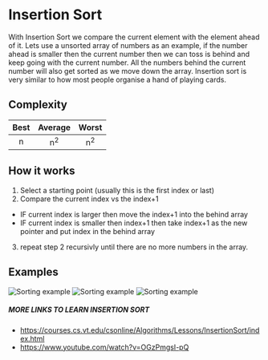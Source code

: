 # Insertion Sort

With Insertion Sort we compare the current element with the element ahead of it. Lets use a unsorted array of numbers as an example, if the number ahead is smaller then the current number then we can toss is behind and keep going with the current number. All the numbers behind the current number will also get sorted as we move down the array. Insertion sort is very similar to how most people organise a hand of playing cards.

## Complexity
| Best            | Average             | Worst               |
| :-------------: | :-----------------: | :-----------------: | 
| n               | n<sup>2</sup>       | n<sup>2</sup>       |

## How it works
1. Select a starting point (usually this is the first index or last)
2. Compare the current index vs the index+1
  - IF current index is larger then move the index+1 into the behind array
  - IF current index is smaller then index+1 then take index+1 as the new pointer and put index in the behind array
3. repeat step 2 recursivly until there are no more numbers in the array. 

## Examples
![Sorting example](https://thumbs.gfycat.com/SilkyBrownHoverfly-size_restricted.gif)
![Sorting example](https://thumbs.gfycat.com/CornyThickGordonsetter-small.gif)
![Sorting example](https://thumbs.gfycat.com/UnfinishedBoldGenet-size_restricted.gif)

##### MORE LINKS TO LEARN INSERTION SORT
- https://courses.cs.vt.edu/csonline/Algorithms/Lessons/InsertionSort/index.html
- https://www.youtube.com/watch?v=OGzPmgsI-pQ